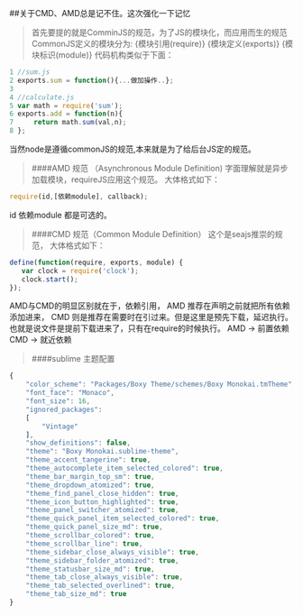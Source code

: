 ##关于CMD、AMD总是记不住。这次强化一下记忆
>首先要提的就是ComminJS的规范，为了JS的模块化，而应用而生的规范
CommonJS定义的模块分为:
    {模块引用(require)}
    {模块定义(exports)}
    {模块标识(module)}
代码机构类似于下面：
```javascript
1 //sum.js
2 exports.sum = function(){...做加操作..};
3
4 //calculate.js
5 var math = require('sum');
6 exports.add = function(n){
7     return math.sum(val,n);
8 };
```
当然node是遵循commonJS的规范,本来就是为了给后台JS定的规范。

>####AMD 规范 （Asynchronous Module Definition)
字面理解就是异步加载模块，requireJS应用这个规范。
大体格式如下：
```javascript
require(id,[依赖module], callback);
```
id 依赖module 都是可选的。

>####CMD 规范（Common Module Definition）
这个是seajs推崇的规范，
大体格式如下：
```javascript
define(function(require, exports, module) {
   var clock = require('clock');
   clock.start();
});
```

AMD与CMD的明显区别就在于，依赖引用，
AMD 推荐在声明之前就把所有依赖添加进来，
CMD 则是推荐在需要时在引过来。但是这里是预先下载，延迟执行。也就是说文件是提前下载进来了，只有在require的时候执行。
AMD -> 前置依赖
CMD -> 就近依赖

>####sublime 主题配置
```javascript
{
	"color_scheme": "Packages/Boxy Theme/schemes/Boxy Monokai.tmTheme",
	"font_face": "Monaco",
	"font_size": 16,
	"ignored_packages":
	[
		"Vintage"
	],
	"show_definitions": false,
	"theme": "Boxy Monokai.sublime-theme",
	"theme_accent_tangerine": true,
	"theme_autocomplete_item_selected_colored": true,
	"theme_bar_margin_top_sm": true,
	"theme_dropdown_atomized": true,
	"theme_find_panel_close_hidden": true,
	"theme_icon_button_highlighted": true,
	"theme_panel_switcher_atomized": true,
	"theme_quick_panel_item_selected_colored": true,
	"theme_quick_panel_size_md": true,
	"theme_scrollbar_colored": true,
	"theme_scrollbar_line": true,
	"theme_sidebar_close_always_visible": true,
	"theme_sidebar_folder_atomized": true,
	"theme_statusbar_size_md": true,
	"theme_tab_close_always_visible": true,
	"theme_tab_selected_overlined": true,
	"theme_tab_size_md": true
}
```
